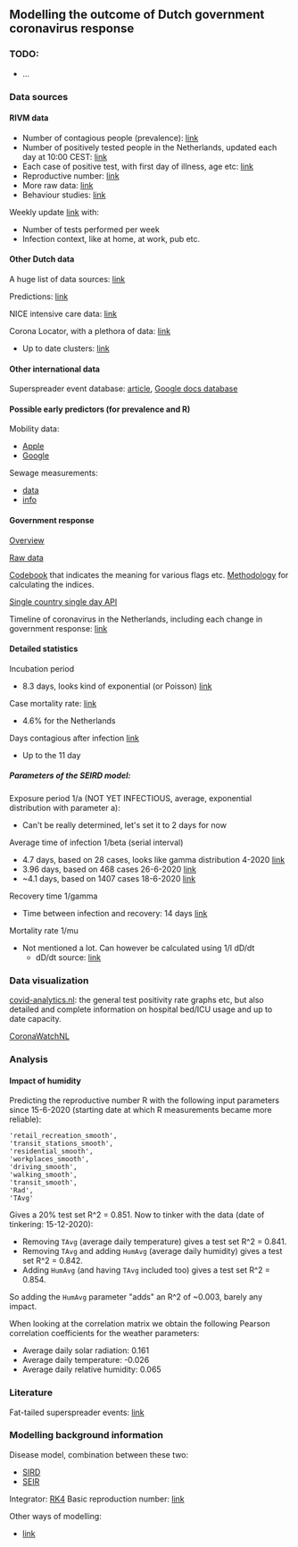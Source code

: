 ## Modelling the outcome of Dutch government coronavirus response

### TODO:
- ...

### Data sources

#### RIVM data
- Number of contagious people (prevalence): [link](https://data.rivm.nl/covid-19/COVID-19_prevalentie.json)
- Number of positively tested people in the Netherlands, updated each day at 10:00 CEST: [link](https://data.rivm.nl/covid-19/COVID-19_aantallen_gemeente_per_dag.csv)
- Each case of positive test, with first day of illness, age etc: [link](https://data.rivm.nl/geonetwork/srv/dut/catalog.search#/metadata/2c4357c8-76e4-4662-9574-1deb8a73f724)
- Reproductive number: [link](https://data.rivm.nl/covid-19/COVID-19_reproductiegetal.json)
- More raw data: [link](https://coronadashboard.rijksoverheid.nl/verantwoording)
- Behaviour studies: [link](https://data.rivm.nl/geonetwork/srv/dut/catalog.search#/metadata/8a72d78a-fcf8-4882-b0ab-cd594961a267?tab=relations)

Weekly update [link](https://www.rivm.nl/coronavirus-covid-19/actueel) with:
- Number of tests performed per week
- Infection context, like at home, at work, pub etc.

#### Other Dutch data
A huge list of data sources: [link](https://www.databronnencovid19.nl/)

Predictions: [link](https://covid19.healthdata.org/netherlands)

NICE intensive care data: [link](https://www.databronnencovid19.nl/Bron?naam=Nationale-Intensive-Care-Evaluatie)

Corona Locator, with a plethora of data: [link](https://bddataplan.nl/corona/)
- Up to date clusters: [link](https://coronalocator.knack.com/corona-locator#cluster-meldingen/?view_670_per_page=5000&view_670_page=1&view_641_0_filters=%5B%7B%22value%22%3A%22%22%2C%22text%22%3A%22Alles%22%2C%22operator%22%3A%22is%20not%20blank%22%2C%22field%22%3A%22field_563%22%7D%5D&view_641_1_filters=%5B%7B%22value%22%3A%22%22%2C%22text%22%3A%22Alle%22%2C%22operator%22%3A%22is%20not%20blank%22%2C%22field%22%3A%22field_563%22%7D%5D)

#### Other international data

Superspreader event database: [article](https://kmswinkels.medium.com/covid-19-superspreading-events-database-4c0a7aa2342b), [Google docs database](https://docs.google.com/spreadsheets/d/1c9jwMyT1lw2P0d6SDTno6nHLGMtpheO9xJyGHgdBoco/edit#gid=1812932356)

#### Possible early predictors (for prevalence and R)

Mobility data:
- [Apple](https://covid19.apple.com/mobility)
- [Google](https://www.google.com/covid19/mobility/)

Sewage measurements:
- [data](https://data.rivm.nl/covid-19/COVID-19_rioolwaterdata.csv)
- [info](https://data.rivm.nl/geonetwork/srv/dut/catalog.search#/metadata/a2960b68-9d3f-4dc3-9485-600570cd52b9?tab=relations)

#### Government response

[Overview](https://www.bsg.ox.ac.uk/research/research-projects/coronavirus-government-response-tracker)

[Raw data](https://raw.githubusercontent.com/OxCGRT/covid-policy-tracker/master/data/OxCGRT_latest.csv)

[Codebook](https://github.com/OxCGRT/covid-policy-tracker/blob/master/documentation/codebook.md) that indicates the meaning for various flags etc.
[Methodology](https://github.com/OxCGRT/covid-policy-tracker/blob/master/documentation/index_methodology.md) for calculating the indices.

[Single country single day API](https://covidtrackerapi.bsg.ox.ac.uk/api/v2/stringency/actions/NLD/2020-09-20)

Timeline of coronavirus in the Netherlands, including each change in government response: [link](https://www.tijdlijncoronavirus.nl/)

#### Detailed statistics
Incubation period
- 8.3 days, looks kind of exponential (or Poisson) [link](https://advances.sciencemag.org/content/6/33/eabc1202.full)

Case mortality rate: [link](https://en.wikipedia.org/wiki/COVID-19_pandemic_death_rates_by_country)
- 4.6% for the Netherlands

Days contagious after infection [link](https://www.theladders.com/career-advice/new-study-finds-covid-19-patients-remain-infectious-for-only-this-number-of-days)
- Up to the 11 day

##### Parameters of the SEIRD model:
Exposure period 1/a (NOT YET INFECTIOUS, average, exponential distribution with parameter a):
- Can't be really determined, let's set it to 2 days for now

Average time of infection 1/beta (serial interval)
- 4.7 days, based on 28 cases, looks like gamma distribution 4-2020 [link](https://www.sciencedirect.com/science/article/pii/S1201971220301193)
- 3.96 days, based on 468 cases 26-6-2020 [link](https://www.ncbi.nlm.nih.gov/pmc/articles/PMC7258488/)
- ~4.1 days, based on 1407 cases 18-6-2020 [link](https://academic.oup.com/cid/advance-article/doi/10.1093/cid/ciaa790/5859582)

Recovery time 1/gamma
- Time between infection and recovery: 14 days [link](https://www.who.int/docs/default-source/coronaviruse/who-china-joint-mission-on-covid-19-final-report.pdf#:~:text=Using%20available%20preliminary%20data%2C,severe%20or%20critical%20disease.)

Mortality rate 1/mu
- Not mentioned a lot. Can however be calculated using 1/I dD/dt
	- dD/dt source: [link](https://www.rivm.nl/coronavirus-covid-19/grafieken)

### Data visualization
[covid-analytics.nl](https://covid-analytics.nl/population.html): the general test positivity rate graphs etc, but also detailed and complete information on hospital bed/ICU usage and up to date capacity.

[CoronaWatchNL](https://github.com/Sikerdebaard/CoronaWatchNL)

### Analysis

#### Impact of humidity
Predicting the reproductive number R with the following input parameters since 15-6-2020 (starting date at which R measurements became more reliable):

```
'retail_recreation_smooth',
'transit_stations_smooth',
'residential_smooth',
'workplaces_smooth',
'driving_smooth',
'walking_smooth',
'transit_smooth',
'Rad',
'TAvg'
```

Gives a 20% test set R^2 = 0.851. Now to tinker with the data (date of tinkering: 15-12-2020):
- Removing `TAvg` (average daily temperature) gives a test set R^2 = 0.841.
- Removing `TAvg` and adding `HumAvg` (average daily humidity) gives a test set R^2 = 0.842.
- Adding `HumAvg` (and having `TAvg` included too) gives a test set R^2 = 0.854.

So adding the `HumAvg` parameter "adds" an R^2 of ~0.003, barely any impact.

When looking at the correlation matrix we obtain the following Pearson correlation coefficients for the weather parameters:
- Average daily solar radiation: 0.161
- Average daily temperature: -0.026
- Average daily relative humidity: 0.065


### Literature

Fat-tailed superspreader events: [link](https://www.pnas.org/node/958545.full)

### Modelling background information

Disease model, combination between these two:
- [SIRD](https://en.wikipedia.org/wiki/Compartmental_models_in_epidemiology#The_SIRD_model)
- [SEIR](https://en.wikipedia.org/wiki/Compartmental_models_in_epidemiology#The_SEIR_model)

Integrator: [RK4](https://en.wikipedia.org/wiki/Runge%E2%80%93Kutta_methods)
Basic reproduction number: [link](https://en.wikipedia.org/wiki/Basic_reproduction_number)

Other ways of modelling:
- [link](https://www.nas.ewi.tudelft.nl/index.php/coronavirus)
